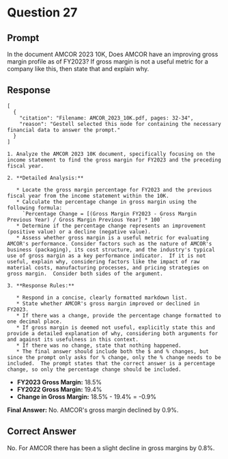 # Question 27

## Prompt

In the document AMCOR 2023 10K, Does AMCOR have an improving gross margin profile as of FY2023? If gross margin is not a useful metric for a company like this, then state that and explain why.

## Response

```results
[
  {
    "citation": "Filename: AMCOR_2023_10K.pdf, pages: 32-34",
    "reason": "Gestell selected this node for containing the necessary financial data to answer the prompt."
  }
]
```

```cot
1. Analyze the AMCOR 2023 10K document, specifically focusing on the income statement to find the gross margin for FY2023 and the preceding fiscal year.

2. **Detailed Analysis:**

   * Locate the gross margin percentage for FY2023 and the previous fiscal year from the income statement within the 10K.
   * Calculate the percentage change in gross margin using the following formula:
     `Percentage Change = [(Gross Margin FY2023 - Gross Margin Previous Year) / Gross Margin Previous Year] * 100`
   * Determine if the percentage change represents an improvement (positive value) or a decline (negative value).
   * Assess whether gross margin is a useful metric for evaluating AMCOR's performance. Consider factors such as the nature of AMCOR's business (packaging), its cost structure, and the industry's typical use of gross margin as a key performance indicator.  If it is not useful, explain why, considering factors like the impact of raw material costs, manufacturing processes, and pricing strategies on gross margin.  Consider both sides of the argument.

3. **Response Rules:**

   * Respond in a concise, clearly formatted markdown list.
   * State whether AMCOR's gross margin improved or declined in FY2023.
   * If there was a change, provide the percentage change formatted to one decimal place.
   * If gross margin is deemed not useful, explicitly state this and provide a detailed explanation of why, considering both arguments for and against its usefulness in this context.
   * If there was no change, state that nothing happened.
   * The final answer should include both the $ and % changes, but since the prompt only asks for % change, only the % change needs to be included.  The prompt states that the correct answer is a percentage change, so only the percentage change should be included.

```

- **FY2023 Gross Margin:** 18.5%
- **FY2022 Gross Margin:** 19.4%
- **Change in Gross Margin:** 18.5% - 19.4% = -0.9%

**Final Answer:** No. AMCOR's gross margin declined by 0.9%.

## Correct Answer

No. For AMCOR there has been a slight decline in gross margins by 0.8%.
